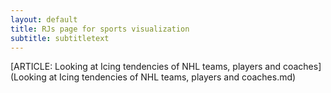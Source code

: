 ```yaml
---
layout: default
title: RJs page for sports visualization
subtitle: subtitletext
---
```



[ARTICLE: Looking at Icing tendencies of NHL teams, players and coaches](Looking at Icing tendencies of NHL teams, players and coaches.md)
